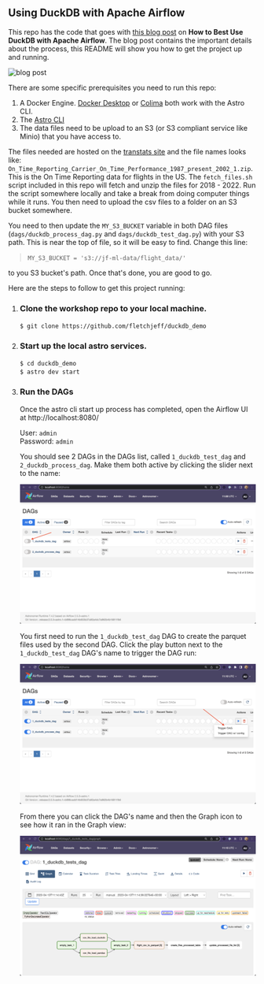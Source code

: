 ## Using DuckDB with Apache Airflow

This repo has the code that goes with [this blog post](https://medium.com/....) on **How to Best Use DuckDB with Apache Airflow**. The blog post contains the important details about the process, this README will show you how to get the project up and running.

![blog post](https://unsplash.com/photos/59yg_LpcvzQ/download?ixid=MnwxMjA3fDB8MXxhbGx8fHx8fHx8fHwxNjgxMzgyNzQ0&force=true&w=1920)

There are some specific prerequisites you need to run this repo:
1. A Docker Engine. [Docker Desktop](https://www.docker.com) or [Colima](https://github.com/abiosoft/colima) both work with the Astro CLI.
2. The [Astro CLI](https://docs.astronomer.io/astro/cli/overview)
3. The data files need to be upload to an S3 (or S3 compliant service like Minio) that you have access to.  

The files needed are hosted on the [transtats site](https://transtats.bts.gov/PREZIP/) and the file names looks like: `On_Time_Reporting_Carrier_On_Time_Performance_1987_present_2002_1.zip`. This is the On Time Reporting data for flights in the US. The `fetch_files.sh` script included in this repo will fetch and unzip the files for 2018 - 2022. Run the script somewhere locally and take a break from doing computer things while it runs. You then need to upload the csv files to a folder on an S3 bucket somewhere.

You need to then update the `MY_S3_BUCKET` variable in both DAG files (`dags/duckdb_process_dag.py` and `dags/duckdb_test_dag.py`) with your S3 path. This is near the top of file, so it will be easy to find. Change this line:

> ```MY_S3_BUCKET = 's3://jf-ml-data/flight_data/'```

to you S3 bucket's path. Once that's done, you are good to go. 

Here are the steps to follow to get this project running:
1. ### Clone the workshop repo to your local machine.  
   `$ git clone https://github.com/fletchjeff/duckdb_demo`

2. ### Start up the local astro services.  
    `$ cd duckdb_demo`  
    `$ astro dev start`

3. ### Run the DAGs
    Once the astro cli start up process has completed, open the Airflow UI at http://localhost:8080/

    User: `admin`  
    Password: `admin`

    You should see 2 DAGs in the DAGs list, called `1_duckdb_test_dag` and `2_duckdb_process_dag`. Make them both active by clicking the slider next to the name:

    ![airflow ui](images/airflow_ui.png)

    You first need to run the `1_duckdb_test_dag` DAG to create the parquet files used by the second DAG. Click the play button next to the `1_duckdb_test_dag` DAG's name to trigger the DAG run:

    ![start dag](images/airflow_dag_trigger.png)
    
    From there you can click the DAG's name and then the Graph icon to see how it ran in the Graph view:

    ![setup](images/airflow_graph.png)

